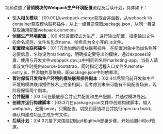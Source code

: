 

视频讲述了**营销模块的Webpack生产环境配置**流程及后续计划，具体如下：


- **引入相关模块**：[00:00]从webpack-merge获取合并函数，从webpack lib container获取模块联邦插件，从上一级目录获取package.json，从同一目录获取通用配置webpack.common。
- **创建生产环境配置**：[00:45]设置模式为生产，进行输出配置，指定输出文件的命名规则，文件名包含name、哈希且为全小写的.js文件。
- **配置模块联邦插件**：[01:17]添加新的模块联邦插件，在配置对象中添加名称等必要信息，名称设为marketing，明确指定要导出的模块，通过exposes设置，使用与开发文件webpack.dev.js中相同的名称marketing-app，当有人请求该文件时提供source-bootstrap，同时指定远程入口文件名remote-entry.js，并添加共享依赖，即package.json中的依赖项。
- **暂时保留开发和生产环境的模块联邦插件副本**：[02:44]尽管目前开发和生产环境的模块联邦插件技术上完全相同，但考虑到未来可能有不同配置场景，现阶段保留两个副本。
- **合并配置**：[03:15]在最底部合并公共配置和生产配置，并通过模块导出。
- **创建并运行构建脚本**：[03:37]在package.json文件中创建构建脚本，输入webpack，无需serve，只需配置，切换到营销项目并执行npm run build，确认构建成功且生成所有文件。
- **后续计划**：[04:32]接下来围绕初始git和github部署步骤，开始设置ci和cd管道。